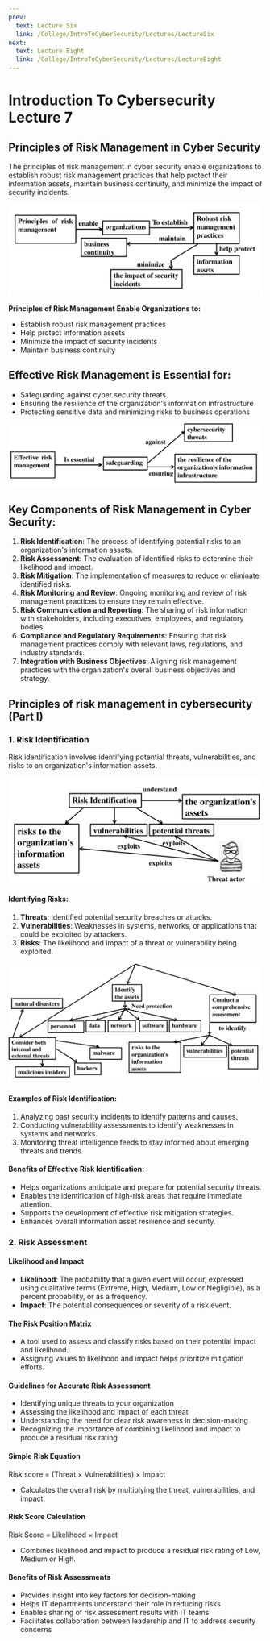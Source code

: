 ```yaml
---
prev:
  text: Lecture Six
  link: /College/IntroToCyberSecurity/Lectures/LectureSix
next:
  text: Lecture Eight
  link: /College/IntroToCyberSecurity/Lectures/LectureEight
---
```


# Introduction To Cybersecurity Lecture 7

## Principles of Risk Management in Cyber Security

The principles of risk management in cyber security enable organizations to establish robust risk management practices that help protect their information assets, maintain business continuity, and minimize the impact of security incidents.

![](../imgs/figure9.png)

**Principles of Risk Management Enable Organizations to:**

- Establish robust risk management practices
- Help protect information assets
- Minimize the impact of security incidents
- Maintain business continuity

## Effective Risk Management is Essential for:

- Safeguarding against cyber security threats
- Ensuring the resilience of the organization's information infrastructure
- Protecting sensitive data and minimizing risks to business operations

![](../imgs/figure10.png)

## Key Components of Risk Management in Cyber Security:

1. **Risk Identification**: The process of identifying potential risks to an organization's information assets.
2. **Risk Assessment**: The evaluation of identified risks to determine their likelihood and impact.
3. **Risk Mitigation**: The implementation of measures to reduce or eliminate identified risks.
4. **Risk Monitoring and Review**: Ongoing monitoring and review of risk management practices to ensure they remain effective.
5. **Risk Communication and Reporting**: The sharing of risk information with stakeholders, including executives, employees, and regulatory bodies.
6. **Compliance and Regulatory Requirements**: Ensuring that risk management practices comply with relevant laws, regulations, and industry standards.
7. **Integration with Business Objectives**: Aligning risk management practices with the organization's overall business objectives and strategy.

## Principles of risk management in cybersecurity (Part I)

### 1. Risk Identification

Risk identification involves identifying potential threats, vulnerabilities, and risks to an organization's information assets.

![](../imgs/figure11.png)

#### Identifying Risks:

1. **Threats**: Identified potential security breaches or attacks.
2. **Vulnerabilities**: Weaknesses in systems, networks, or applications that could be exploited by attackers.
3. **Risks**: The likelihood and impact of a threat or vulnerability being exploited.

![](../imgs/figure12.png)

#### Examples of Risk Identification:

1. Analyzing past security incidents to identify patterns and causes.
2. Conducting vulnerability assessments to identify weaknesses in systems and networks.
3. Monitoring threat intelligence feeds to stay informed about emerging threats and trends.

#### Benefits of Effective Risk Identification:

- Helps organizations anticipate and prepare for potential security threats.
- Enables the identification of high-risk areas that require immediate attention.
- Supports the development of effective risk mitigation strategies.
- Enhances overall information asset resilience and security.

### 2. Risk Assessment

#### Likelihood and Impact

- **Likelihood**: The probability that a given event will occur, expressed using qualitative terms (Extreme, High, Medium, Low or Negligible), as a percent probability, or as a frequency.
- **Impact**: The potential consequences or severity of a risk event.

#### The Risk Position Matrix

- A tool used to assess and classify risks based on their potential impact and likelihood.
- Assigning values to likelihood and impact helps prioritize mitigation efforts.

#### Guidelines for Accurate Risk Assessment

- Identifying unique threats to your organization
- Assessing the likelihood and impact of each threat
- Understanding the need for clear risk awareness in decision-making
- Recognizing the importance of combining likelihood and impact to produce a residual risk rating

#### Simple Risk Equation

Risk score = (Threat $\times$ Vulnerabilities) $\times$ Impact

- Calculates the overall risk by multiplying the threat, vulnerabilities, and impact.

#### Risk Score Calculation

Risk Score = Likelihood $\times$ Impact

- Combines likelihood and impact to produce a residual risk rating of Low, Medium or High.

#### Benefits of Risk Assessments

- Provides insight into key factors for decision-making
- Helps IT departments understand their role in reducing risks
- Enables sharing of risk assessment results with IT teams
- Facilitates collaboration between leadership and IT to address security concerns
